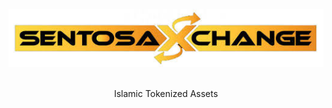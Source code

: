 <div align="center">
	<br>
	<img src="media/sentosalogo.png">
	<br>
	<br>
	<p>Islamic Tokenized Assets</p>
	<br>
</div>
